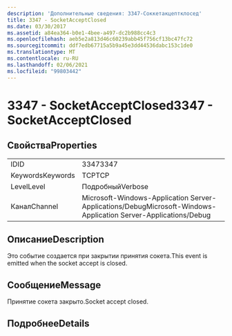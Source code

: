 ```yaml
---
description: 'Дополнительные сведения: 3347-Соккетакцептклосед'
title: 3347 - SocketAcceptClosed
ms.date: 03/30/2017
ms.assetid: a84ea364-b0e1-4bee-a497-dc2b988cc4c3
ms.openlocfilehash: aeb5e2a813d46c60239abb45f756cf13bc47fc72
ms.sourcegitcommit: ddf7edb67715a5b9a45e3dd44536dabc153c1de0
ms.translationtype: MT
ms.contentlocale: ru-RU
ms.lasthandoff: 02/06/2021
ms.locfileid: "99803442"
---
```

# <a name="3347---socketacceptclosed"></a><span data-ttu-id="14efa-103">3347 - SocketAcceptClosed</span><span class="sxs-lookup"><span data-stu-id="14efa-103">3347 - SocketAcceptClosed</span></span>

## <a name="properties"></a><span data-ttu-id="14efa-104">Свойства</span><span class="sxs-lookup"><span data-stu-id="14efa-104">Properties</span></span>  
  
|||  
|-|-|  
|<span data-ttu-id="14efa-105">ID</span><span class="sxs-lookup"><span data-stu-id="14efa-105">ID</span></span>|<span data-ttu-id="14efa-106">3347</span><span class="sxs-lookup"><span data-stu-id="14efa-106">3347</span></span>|  
|<span data-ttu-id="14efa-107">Keywords</span><span class="sxs-lookup"><span data-stu-id="14efa-107">Keywords</span></span>|<span data-ttu-id="14efa-108">TCP</span><span class="sxs-lookup"><span data-stu-id="14efa-108">TCP</span></span>|  
|<span data-ttu-id="14efa-109">Level</span><span class="sxs-lookup"><span data-stu-id="14efa-109">Level</span></span>|<span data-ttu-id="14efa-110">Подробный</span><span class="sxs-lookup"><span data-stu-id="14efa-110">Verbose</span></span>|  
|<span data-ttu-id="14efa-111">Канал</span><span class="sxs-lookup"><span data-stu-id="14efa-111">Channel</span></span>|<span data-ttu-id="14efa-112">Microsoft-Windows-Application Server-Applications/Debug</span><span class="sxs-lookup"><span data-stu-id="14efa-112">Microsoft-Windows-Application Server-Applications/Debug</span></span>|  
  
## <a name="description"></a><span data-ttu-id="14efa-113">Описание</span><span class="sxs-lookup"><span data-stu-id="14efa-113">Description</span></span>  

 <span data-ttu-id="14efa-114">Это событие создается при закрытии принятия сокета.</span><span class="sxs-lookup"><span data-stu-id="14efa-114">This event is emitted when the socket accept is closed.</span></span>  
  
## <a name="message"></a><span data-ttu-id="14efa-115">Сообщение</span><span class="sxs-lookup"><span data-stu-id="14efa-115">Message</span></span>  

 <span data-ttu-id="14efa-116">Принятие сокета закрыто.</span><span class="sxs-lookup"><span data-stu-id="14efa-116">Socket accept closed.</span></span>  
  
## <a name="details"></a><span data-ttu-id="14efa-117">Подробнее</span><span class="sxs-lookup"><span data-stu-id="14efa-117">Details</span></span>

